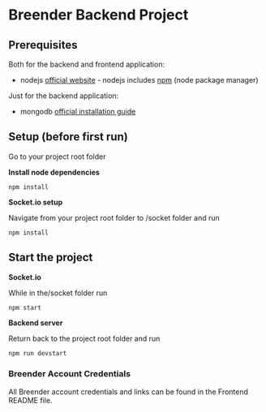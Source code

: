 # Breender Backend Project

## Prerequisites

Both for the backend and frontend application:

-   nodejs [official website](https://nodejs.org/en/) - nodejs includes [npm](https://www.npmjs.com/) (node package manager)

Just for the backend application:

-   mongodb [official installation guide](https://docs.mongodb.org/manual/administration/install-community/)

## Setup (before first run)

Go to your project root folder

**Install node dependencies**

```
npm install
```

**Socket.io setup**

Navigate from your project root folder to /socket folder and run

```
npm install
```

## Start the project

**Socket.io**

While in the/socket folder run

```
npm start
```

**Backend server**

Return back to the project root folder and run

```bash
npm run devstart
```

### Breender Account Credentials
All Breender account credentials and links can be found in the Frontend README file.

